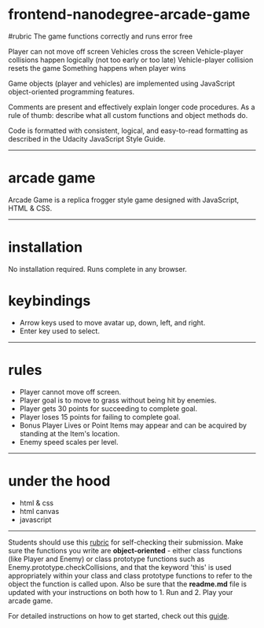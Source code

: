 frontend-nanodegree-arcade-game
===============================
#rubric
The game functions correctly and runs error free

Player can not move off screen
Vehicles cross the screen
Vehicle-player collisions happen logically (not too early or too late)
Vehicle-player collision resets the game
Something happens when player wins

Game objects (player and vehicles) are implemented using JavaScript object-oriented programming features.

Comments are present and effectively explain longer code procedures. As a rule of thumb: describe what all custom functions and object methods do.

Code is formatted with consistent, logical, and easy-to-read formatting as described in the Udacity JavaScript Style Guide.

- - -

# arcade game
Arcade Game is a replica frogger style game designed with JavaScript, HTML & CSS.

- - -

# installation
No installation required. Runs complete in any browser.

# keybindings
- Arrow keys used to move avatar up, down, left, and right.
- Enter key used to select.

- - -

# rules
- Player cannot move off screen.
- Player goal is to move to grass without being hit by enemies.
- Player gets 30 points for succeeding to complete goal.
- Player loses 15 points for failing to complete goal.
- Bonus Player Lives or Point Items may appear and can be acquired by standing at the Item's location.
- Enemy speed scales per level.

- - -

# under the hood
* html & css
* html canvas
* javascript

- - -

Students should use this [rubric](https://review.udacity.com/#!/projects/2696458597/rubric) for self-checking their submission. Make sure the functions you write are **object-oriented** - either class functions (like Player and Enemy) or class prototype functions such as Enemy.prototype.checkCollisions, and that the keyword 'this' is used appropriately within your class and class prototype functions to refer to the object the function is called upon. Also be sure that the **readme.md** file is updated with your instructions on both how to 1. Run and 2. Play your arcade game.

For detailed instructions on how to get started, check out this [guide](https://docs.google.com/document/d/1v01aScPjSWCCWQLIpFqvg3-vXLH2e8_SZQKC8jNO0Dc/pub?embedded=true).
